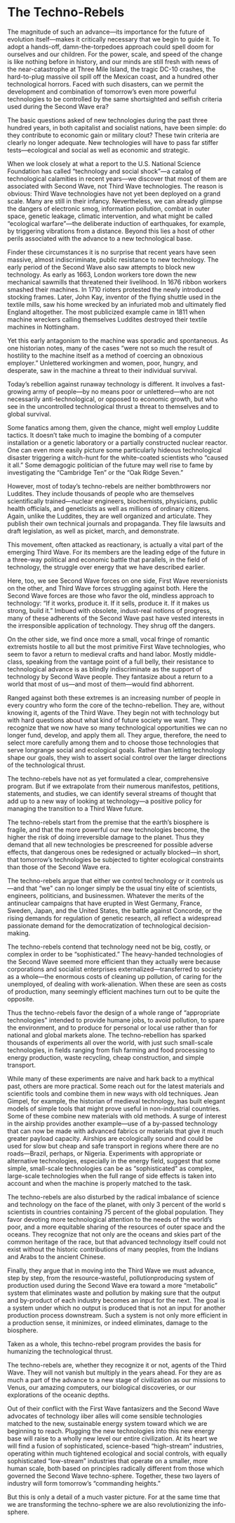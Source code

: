 # The Techno-Rebels

The magnitude of such an advance—its importance for the future of evolution itself—makes it critically necessary that we begin to guide it. To adopt a hands-off, damn-the-torpedoes approach could spell doom for ourselves and our children. For the power, scale, and speed of the change is like nothing before in history, and our minds are still fresh with news of the near-catastrophe at Three Mile Island, the tragic DC-10 crashes, the hard-to-plug massive oil spill off the Mexican coast, and a hundred other technological horrors. Faced with such disasters, can we permit the development and combination of tomorrow’s even more powerful technologies to be controlled by the same shortsighted and selfish criteria used during the Second Wave era?

The basic questions asked of new technologies during the past three hundred years, in both capitalist and socialist nations, have been simple: do they contribute to economic gain or military clout? These twin criteria are clearly no longer adequate. New technologies will have to pass far stiffer tests—ecological and social as well as economic and strategic.

When we look closely at what a report to the U.S. National Science Foundation has called “technology and social shock”—a catalog of technological calamities in recent years—we discover that most of them are associated with Second Wave, not Third Wave technologies. The reason is obvious: Third Wave technologies have not yet been deployed on a grand scale. Many are still in their infancy. Nevertheless, we can already glimpse the dangers of electronic smog, information pollution, combat in outer space, genetic leakage, climatic intervention, and what might be called “ecological warfare”—the deliberate induction of earthquakes, for example, by triggering vibrations from a distance. Beyond this lies a host of other perils associated with the advance to a new technological base.

Finder these circumstances it is no surprise that recent years have seen massive, almost indiscriminate, public resistance to new technology. The early period of the Second Wave also saw attempts to block new technology. As early as 1663, London workers tore down the new mechanical sawmills that threatened their livelihood. In 1676 ribbon workers smashed their machines. In 1710 rioters protested the newly introduced stocking frames. Later, John Kay, inventor of the flying shuttle used in the textile mills, saw his home wrecked by an infuriated mob and ultimately fled England altogether. The most publicized example came in 1811 when machine wreckers calling themselves Luddites destroyed their textile machines in Nottingham.

Yet this early antagonism to the machine was sporadic and spontaneous. As one historian notes, many of the cases “were not so much the result of hostility to the machine itself as a method of coercing an obnoxious employer.” Unlettered workingmen and women, poor, hungry, and desperate, saw in the machine a threat to their individual survival.

Today’s rebellion against runaway technology is different. It involves a fast-growing army of people—by no means poor or unlettered—who are not necessarily anti-technological, or opposed to economic growth, but who see in the uncontrolled technological thrust a threat to themselves and to global survival.

Some fanatics among them, given the chance, might well employ Luddite tactics. It doesn’t take much to imagine the bombing of a computer installation or a genetic laboratory or a partially constructed nuclear reactor. One can even more easily picture some particularly hideous technological disaster triggering a witch-hunt for the white-coated scientists who “caused it all.” Some demagogic politician of the future may well rise to fame by investigating the “Cambridge Ten” or the “Oak Ridge Seven.”

However, most of today’s techno-rebels are neither bombthrowers nor Luddites. They include thousands of people who are themselves scientifically trained—nuclear engineers, biochemists, physicians, public health officials, and geneticists as well as millions of ordinary citizens. Again, unlike the Luddites, they are well organized and articulate. They publish their own technical journals and propaganda. They file lawsuits and draft legislation, as well as picket, march, and demonstrate.

This movement, often attacked as reactionary, is actually a vital part of the emerging Third Wave. For its members are the leading edge of the future in a three-way political and economic battle that parallels, in the field of technology, the struggle over energy that we have described earlier.

Here, too, we see Second Wave forces on one side, First Wave reversionists on the other, and Third Wave forces struggling against both. Here the Second Wave forces are those who favor the old, mindless approach to technology: “If it works, produce it. If it sells, produce it. If it makes us strong, build it.” Imbued with obsolete, indust-real notions of progress, many of these adherents of the Second Wave past have vested interests in the irresponsible application of technology. They shrug off the dangers.

On the other side, we find once more a small, vocal fringe of romantic extremists hostile to all but the most primitive First Wave technologies, who seem to favor a return to medieval crafts and hand labor. Mostly middle-class, speaking from the vantage point of a full belly, their resistance to technological advance is as blindly indiscriminate as the support of technology by Second Wave people. They fantasize about a return to a world that most of us—and most of them—would find abhorrent.

Ranged against both these extremes is an increasing number of people in every country who form the core of the techno-rebellion. They are, without knowing it, agents of the Third Wave. They begin not with technology but with hard questions about what kind of future society we want. They recognize that we now have so many technological opportunities we can no longer fund, develop, and apply them all. They argue, therefore, the need to select more carefully among them and to choose those technologies that serve longrange social and ecological goals. Rather than letting technology shape our goals, they wish to assert social control over the larger directions of the technological thrust.

The techno-rebels have not as yet formulated a clear, comprehensive program. But if we extrapolate from their numerous manifestos, petitions, statements, and studies, we can identify several streams of thought that add up to a new way of looking at technology—a positive policy for managing the transition to a Third Wave future.

The techno-rebels start from the premise that the earth’s biosphere is fragile, and that the more powerful our new technologies become, the higher the risk of doing irreversible damage to the planet. Thus they demand that all new technologies be prescreened for possible adverse effects, that dangerous ones be redesigned or actually blocked—in short, that tomorrow’s technologies be subjected to tighter ecological constraints than those of the Second Wave era.

The techno-rebels argue that either we control technology or it controls us—and that “we" can no longer simply be the usual tiny elite of scientists, engineers, politicians, and businessmen. Whatever the merits of the antinuclear campaigns that have erupted in West Germany, France, Sweden, Japan, and the United States, the battle against Concorde, or the rising demands for regulation of genetic research, all reflect a widespread passionate demand for the democratization of technological decision-making.

The techno-rebels contend that technology need not be big, costly, or complex in order to be “sophisticated.” The heavy-handed technologies of the Second Wave seemed more efficient than they actually were because corporations and socialist enterprises externalized—transferred to society as a whole—the enormous costs of cleaning up pollution, of caring for the unemployed, of dealing with work-alienation. When these are seen as costs of production, many seemingly efficient machines turn out to be quite the opposite.

Thus the techno-rebels favor the design of a whole range of “appropriate technologies" intended to provide humane jobs, to avoid pollution, to spare the environment, and to produce for personal or local use rather than for national and global markets alone. The techno-rebellion has sparked thousands of experiments all over the world, with just such small-scale technologies, in fields ranging from fish farming and food processing to energy production, waste recycling, cheap construction, and simple transport.

While many of these experiments are naive and hark back to a mythical past, others are more practical. Some reach out for the latest materials and scientific tools and combine them in new ways with old techniques. Jean Gimpel, for example, the historian of medieval technology, has built elegant models of simple tools that might prove useful in non-industrial countries. Some of these combine new materials with old methods. A surge of interest in the airship provides another example—use of a by-passed technology that can now be made with advanced fabrics or materials that give it much greater payload capacity. Airships are ecologically sound and could be used for slow but cheap and safe transport in regions where there are no roads—Brazil, perhaps, or Nigeria. Experiments with appropriate or alternative technologies, especially in the energy field, suggest that some simple, small-scale technologies can be as “sophisticated" as complex, large-scale technologies when the full range of side effects is taken into account and when the machine is properly matched to the task.

The techno-rebels are also disturbed by the radical imbalance of science and technology on the face of the planet, with only 3 percent of the world s scientists in countries containing 75 percent of the global population. They favor devoting more technological attention to the needs of the world’s poor, and a more equitable sharing of the resources of outer space and the oceans. They recognize that not only are the oceans and skies part of the common heritage of the race, but that advanced technology itself could not exist without the historic contributions of many peoples, from the Indians and Arabs to the ancient Chinese.

Finally, they argue that in moving into the Third Wave we must advance, step by step, from the resource-wasteful, pollutionproducing system of production used during the Second Wave era toward a more “metabolic” system that eliminates waste and pollution by making sure that the output and by-product of each industry becomes an input for the next. The goal is a system under which no output is produced that is not an input for another production process downstream. Such a system is not only more efficient in a production sense, it minimizes, or indeed eliminates, damage to the biosphere.

Taken as a whole, this techno-rebel program provides the basis for humanizing the technological thrust.

The techno-rebels are, whether they recognize it or not, agents of the Third Wave. They will not vanish but multiply in the years ahead. For they are as much a part of the advance to a new stage of civilization as our missions to Venus, our amazing computers, our biological discoveries, or our explorations of the oceanic depths.

Out of their conflict with the First Wave fantasizers and the Second Wave advocates of technology iiber alles will come sensible technologies matched to the new, sustainable energy system toward which we are beginning to reach. Plugging the new technologies into this new energy base will raise to a wholly new level our entire civilization. At its heart we will find a fusion of sophisticated, science-based “high-stream” industries, operating within much tightened ecological and social controls, with equally sophisticated “low-stream” industries that operate on a smaller, more human scale, both based on principles radically different from those which governed the Second Wave techno-sphere. Together, these two layers of industry will form tomorrow’s “commanding heights.”

But this is only a detail of a much vaster picture. For at the same time that we are transforming the techno-sphere we are also revolutionizing the info-sphere.